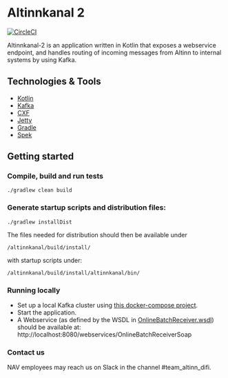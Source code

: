 # Altinnkanal 2

[![CircleCI](https://circleci.com/gh/navikt/altinnkanal-2.svg?style=svg)](https://circleci.com/gh/navikt/altinnkanal-2)

Altinnkanal-2 is an application written in Kotlin that exposes a webservice endpoint, and handles routing
of incoming messages from Altinn to internal systems by using Kafka.

## Technologies & Tools

* [Kotlin](https://kotlinlang.org)
* [Kafka](https://kafka.apache.org)
* [CXF](https://cxf.apache.org)
* [Jetty](https://eclipse.org/jetty)
* [Gradle](https://gradle.org)
* [Spek](http://spekframework.org)

## Getting started

### Compile, build and run tests
`./gradlew clean build`

### Generate startup scripts and distribution files:
`./gradlew installDist`

The files needed for distribution should then be available under 

`/altinnkanal/build/install/`

with startup scripts under:

`/altinnkanal/build/install/altinnkanal/bin/`

### Running locally

- Set up a local Kafka cluster using [this docker-compose project](https://github.com/navikt/navkafka-docker-compose).
- Start the application.
- A Webservice (as defined by the WSDL in [OnlineBatchReceiver.wsdl](altinnkanal/src/main/resources/OnlineBatchReceiver.wsdl)) 
should be available at: http://localhost:8080/webservices/OnlineBatchReceiverSoap

### Contact us
NAV employees may reach us on Slack in the channel #team_altinn_difi.
